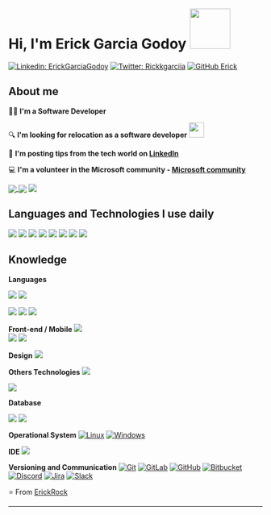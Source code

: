 # Hi, I'm  Erick Garcia Godoy  <img src="https://media.tenor.com/images/3422f90f24b15275527c23bdbd923062/tenor.gif" width="80">

[![Linkedin: ErickGarciaGodoy](https://img.shields.io/static/v1?label=LinkedIn&message=Erick+Garcia+Godoy%20&color=blue&logo=LinkedIn&style=flat-rounded&logoColor=white)](https://www.linkedin.com/in/ErickGarciaGodoy)
[![Twitter: Rickkgarciia](https://img.shields.io/twitter/follow/jesusdaliba?style=social)]([https://twitter.com/jesusdaliba](https://twitter.com/garciaeriickk))
[![GitHub Erick](https://img.shields.io/github/followers/ErickRock?label=follow&style=social)](https://github.com/ErickRock)

## About me

:man_technologist: <strong>I'm a Software Developer</strong>

:mag: **I'm looking for relocation as a software developer** <img height="30" src="https://media.tenor.com/images/22e8b06290016a982285cf941e339276/tenor.gif"> 

:page_with_curl: **I'm posting tips from the tech world on [LinkedIn](https://linkedin.com/in/ErickGarciaGodoy)**

:computer: **I'm a volunteer in the Microsoft community - [Microsoft community](https://answers.microsoft.com/pt-br/profile/7bf89b3c-a0e4-46a4-b017-99a885f3c367)**

<a href="https://github.com/ErickRock">
  <img align="center" src="https://github-readme-stats.vercel.app/api?username=ErickRock&theme=dracula&&show_icons=true">
</a>
<a>
  <img align="center" src="https://github-readme-stats.vercel.app/api/top-langs/?username=ErickRock&layout=compact&show_icons=true&theme=dracula"/>
</a>
<a href="https://github.com/ErickRock/oh-my-zsh-on-windows-terminal">
  <img align="top" src="https://github-readme-stats.vercel.app/api/pin/?username=ErickRock&repo=oh-my-zsh-on-windows-terminal&theme=dracula" />
</a>

## Languages and Technologies I use daily
<!-- <code><img src="https://img.shields.io/badge/javascript%20-%23323330.svg?&style=for-the-badge&logo=javascript&logoColor=%23F7DF1E"/></code>
<code><img src="https://img.shields.io/badge/react%20-%2320232a.svg?&style=for-the-badge&logo=react&logoColor=%2361DAFB"/></code>
<code><img src="https://img.shields.io/badge/node.js%20-%2343853D.svg?&style=for-the-badge&logo=node.js&logoColor=white"/></code>
<code><img src="https://img.shields.io/badge/typescript%20-%23007ACC.svg?&style=for-the-badge&logo=typescript&logoColor=white"/></code> -->

<code><img src="https://img.shields.io/badge/-Visual%20Studio%20Code-007ACC?style=flat-square&logo=VisualStudioCode&link=https://github.com/ErickRock/)"></code>
<code><img src="https://img.shields.io/badge/c%23%20-%23239120.svg?&style=for-the-badge&logo=c-sharp&logoColor=white"/></code>
<code><img src="https://img.shields.io/badge/html5%20-%23E34F26.svg?&style=for-the-badge&logo=html5&logoColor=white"/></code>
<code><img src="https://img.shields.io/badge/css3%20-%231572B6.svg?&style=for-the-badge&logo=css3&logoColor=white"/></code>
<code><img src="https://img.shields.io/badge/SASS%20-hotpink.svg?&style=for-the-badge&logo=SASS&logoColor=white"/></code>
<code><img src="https://img.shields.io/badge/git%20-%23F05033.svg?&style=for-the-badge&logo=git&logoColor=white"/></code>
<code><img src="https://img.shields.io/badge/github%20-%23121011.svg?&style=for-the-badge&logo=github&logoColor=white"/></code>
<code><img src="https://img.shields.io/badge/-Insomnia-5849BE?style=flat-square&logo=Insomnia&link=https://github.com/"/></code>

## Knowledge
**Languages**
<!-- <code><img src="https://img.shields.io/badge/python%20-%2314354C.svg?&style=for-the-badge&logo=python&logoColor=white"/></code> -->
<code><img src="https://img.shields.io/badge/c%23%20-%23239120.svg?&style=for-the-badge&logo=c-sharp&logoColor=white"/></code>
<code><img src="https://img.shields.io/badge/java-%23ED8B00.svg?&style=for-the-badge&logo=java&logoColor=white"/></code>
<!-- <code><img src="https://img.shields.io/badge/react_native%20-%2320232a.svg?&style=for-the-badge&logo=react&logoColor=%2361DAFB"/></code> -->
<code><img src="https://img.shields.io/badge/bootstrap%20-%23563D7C.svg?&style=for-the-badge&logo=bootstrap&logoColor=white"/></code>
<code><img src="https://img.shields.io/badge/SASS%20-hotpink.svg?&style=for-the-badge&logo=SASS&logoColor=white"/></code>
<code><img src="https://img.shields.io/badge/markdown-%23000000.svg?&style=for-the-badge&logo=markdown&logoColor=white"/></code>


**Front-end / Mobile**
<code><img src="https://img.shields.io/badge/html5%20-%23E34F26.svg?&style=for-the-badge&logo=html5&logoColor=white"/>
</code><code><img src="https://img.shields.io/badge/SASS%20-hotpink.svg?&style=for-the-badge&logo=SASS&logoColor=white"/></code>
<code><img src="https://img.shields.io/badge/css3%20-%231572B6.svg?&style=for-the-badge&logo=css3&logoColor=white"/></code>
<!-- <code><img src="https://img.shields.io/badge/react%20-%2320232a.svg?&style=for-the-badge&logo=react&logoColor=%2361DAFB"/></code>
<code><img src="https://img.shields.io/badge/react_native%20-%2320232a.svg?&style=for-the-badge&logo=react&logoColor=%2361DAFB"/></code> -->

**Design**
<code><img src="https://img.shields.io/badge/figma%20-%23F24E1E.svg?&style=for-the-badge&logo=figma&logoColor=white"/></code>

**Others Technologies**
<code><img src="https://img.shields.io/badge/docker%20-%230db7ed.svg?&style=for-the-badge&logo=docker&logoColor=white"/></code>
<!-- <code><img src="https://img.shields.io/badge/node.js%20-%2343853D.svg?&style=for-the-badge&logo=node.js&logoColor=white"/></code> -->
<code><img src="https://img.shields.io/badge/-Insomnia-5849BE?style=flat-square&logo=Insomnia&link=https://github.com/"/></code>

**Database**
<!-- <code><img src="https://img.shields.io/badge/-MongoDB-black?style=flat-square&logo=mongodb&link=https://github.com/ErickRock/"/></code> -->
<code><img src="https://img.shields.io/badge/-PostgreSQL-336791?style=flat-square&logo=postgresql&link=https://github.com/ErickRock"/></code>
<code><img src="https://img.shields.io/badge/-MySQL-a0c4db?style=flat-square&logo=mysql&link=https://github.com/ErickRock/"/></code>
<!-- <code><img src="https://img.shields.io/badge/-SQLite-003B57?style=flat-square&logo=sqlite&link=https://github.com/ErickRock/"/></code> -->

**Operational System**
[![Linux](https://img.shields.io/badge/-Linux-333333?style=flat-square&logo=Linux&link=https://github.com/ErickRock/)](https://github.com/ErickRock/)
[![Windows](https://img.shields.io/badge/-Windows-0078D6?style=flat-square&logo=Windows&link=https://github.com/ErickRock/)](https://github.com/ErickRock/)

**IDE**
<code><img src="https://img.shields.io/badge/-Visual%20Studio%20Code-007ACC?style=flat-square&logo=VisualStudioCode&link=https://github.com/ErickRock/)"></code>

**Versioning and Communication**
[![Git](https://img.shields.io/badge/-Git-black?style=flat-square&logo=git&link=https://github.com/ErickRock/)](https://github.com/ErickRock/)
[![GitLab](https://img.shields.io/badge/-GitLab-FCA121?style=flat-square&logo=gitlab&link=https://github.com/ErickRock/)](https://github.com/ErickRock/)
[![GitHub](https://img.shields.io/badge/-GitHub-181717?style=flat-square&logo=github&link=https://github.com/ErickRock/)](https://github.com/ErickRock/)
[![Bitbucket](https://img.shields.io/badge/-Bitbucket-0052CC?style=flat-square&logo=bitbucket&link=https://github.com/ErickRock/)](https://github.com/ErickRock/)
[![Discord](https://img.shields.io/badge/-Discord-000000?style=flat-square&logo=Discord&link=https://github.com/ErickRock/)](https://github.com/ErickRock/)
[![Jira](https://img.shields.io/badge/-Jira-0052CC?style=flat-square&logo=Jira&link=https://github.com/ErickRock/)](https://github.com/ErickRock/)
[![Slack](https://img.shields.io/badge/-Slack-4A154B?style=flat-square&logo=Slack&link=https://github.com/ErickRock/)](https://github.com/ErickRock/)


⭐️ From [ErickRock](https://github.com/ErickRock)

---
